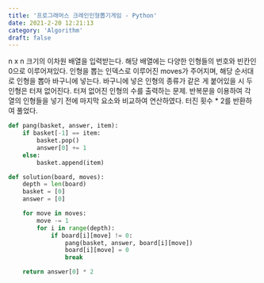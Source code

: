 ```yaml
---
title: '프로그래머스 크레인인형뽑기게임 - Python'
date: 2021-2-20 12:21:13
category: 'Algorithm'
draft: false
---
```

n x n 크기의 이차원 배열을 입력받는다. 해당 배열에는 다양한 인형들의 번호와 빈칸인 0으로 이루어져있다. 인형을 뽑는 인덱스로 이루어진 moves가 주어지며, 해당 순서대로 인형을 뽑아 바구니에 넣는다. 바구니에 넣은 인형의 종류가 같은 게 붙어있을 시 두 인형은 터져 없어진다. 터져 없어진 인형의 수를 출력하는 문제. 반복문을 이용하여 각 열의 인형들을 넣기 전에 마지막 요소와 비교하여 연산하였다. 터진 횟수 * 2를 반환하여 풀었다.
```python
def pang(basket, answer, item):
    if basket[-1] == item:
        basket.pop()
        answer[0] += 1
    else:
        basket.append(item)

def solution(board, moves):
    depth = len(board)
    basket = [0]
    answer = [0]

    for move in moves:
        move -= 1
        for i in range(depth):
            if board[i][move] != 0:
                pang(basket, answer, board[i][move])
                board[i][move] = 0
                break

    return answer[0] * 2

```